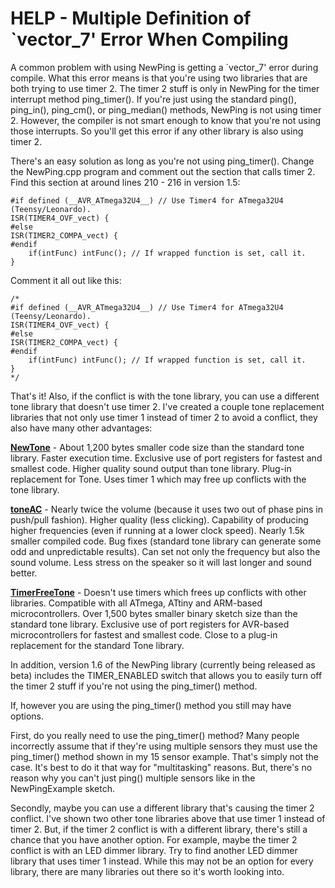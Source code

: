 # HELP - Multiple Definition of `vector\_7' Error When Compiling #

A common problem with using NewPing is getting a `vector\_7' error during compile.  What this error means is that you're using two libraries that are both trying to use timer 2.  The timer 2 stuff is only in NewPing for the timer interrupt method ping\_timer().  If you're just using the standard ping(), ping\_in(), ping\_cm(), or ping\_median() methods, NewPing is not using timer 2.  However, the compiler is not smart enough to know that you're not using those interrupts. So you'll get this error if any other library is also using timer 2.

There's an easy solution as long as you're not using ping\_timer().  Change the NewPing.cpp program and comment out the section that calls timer 2.  Find this section at around lines 210 - 216 in version 1.5:

```
#if defined (__AVR_ATmega32U4__) // Use Timer4 for ATmega32U4 (Teensy/Leonardo).
ISR(TIMER4_OVF_vect) {
#else
ISR(TIMER2_COMPA_vect) {
#endif
	if(intFunc) intFunc(); // If wrapped function is set, call it.
}
```

Comment it all out like this:

```
/*
#if defined (__AVR_ATmega32U4__) // Use Timer4 for ATmega32U4 (Teensy/Leonardo).
ISR(TIMER4_OVF_vect) {
#else
ISR(TIMER2_COMPA_vect) {
#endif
	if(intFunc) intFunc(); // If wrapped function is set, call it.
}
*/
```

That's it!  Also, if the conflict is with the tone library, you can use a different tone library that doesn't use timer 2.  I've created a couple tone replacement libraries that not only use timer 1 instead of timer 2 to avoid a conflict, they also have many other advantages:

**[NewTone](https://code.google.com/p/arduino-new-tone/)** - About 1,200 bytes smaller code size than the standard tone library. Faster execution time. Exclusive use of port registers for fastest and smallest code. Higher quality sound output than tone library. Plug-in replacement for Tone. Uses timer 1 which may free up conflicts with the tone library.

**[toneAC](https://code.google.com/p/arduino-tone-ac/)** - Nearly twice the volume (because it uses two out of phase pins in push/pull fashion). Higher quality (less clicking). Capability of producing higher frequencies (even if running at a lower clock speed). Nearly 1.5k smaller compiled code. Bug fixes (standard tone library can generate some odd and unpredictable results). Can set not only the frequency but also the sound volume. Less stress on the speaker so it will last longer and sound better.

**[TimerFreeTone](https://code.google.com/p/arduino-timer-free-tone/)** - Doesn't use timers which frees up conflicts with other libraries.  Compatible with all ATmega, ATtiny and ARM-based microcontrollers.  Over 1,500 bytes smaller binary sketch size than the standard tone library.  Exclusive use of port registers for AVR-based microcontrollers for fastest and smallest code.  Close to a plug-in replacement for the standard Tone library.

In addition, version 1.6 of the NewPing library (currently being released as beta) includes the TIMER\_ENABLED switch that allows you to easily turn off the timer 2 stuff if you're not using the ping\_timer() method.

If, however you are using the ping\_timer() method you still may have options.

First, do you really need to use the ping\_timer() method?  Many people incorrectly assume that if they're using multiple sensors they must use the ping\_timer() method shown in my 15 sensor example.  That's simply not the case.  It's best to do it that way for "multitasking" reasons.  But, there's no reason why you can't just ping() multiple sensors like in the NewPingExample sketch.

Secondly, maybe you can use a different library that's causing the timer 2 conflict.  I've shown two other tone libraries above that use timer 1 instead of timer 2.  But, if the timer 2 conflict is with a different library, there's still a chance that you have another option.  For example, maybe the timer 2 conflict is with an LED dimmer library.  Try to find another LED dimmer library that uses timer 1 instead.  While this may not be an option for every library, there are many libraries out there so it's worth looking into.